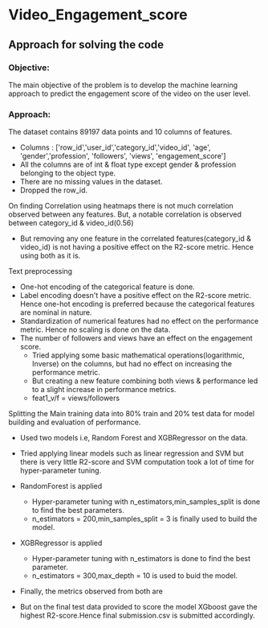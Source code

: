 # Video_Engagement_score
## Approach for solving the code

### Objective:

The main objective of the problem is to develop the machine learning approach to predict the engagement score of the video on the user level.

### Approach:

The dataset contains 89197 data points and 10 columns of features.
* Columns : ['row_id','user_id','category_id','video_id', 'age', 'gender','profession',     'followers', 'views', 'engagement_score']
* All the columns are of int & float type except gender & profession belonging to the object type.
* There are no missing values in the dataset.
* Dropped the row_id.

On finding Correlation using heatmaps there is not much correlation observed between any features. But, a notable correlation is observed between category_id & video_id(0.56)
* But removing any one feature in the correlated features(category_id & video_id) is not having a positive effect on the R2-score metric. Hence using both as it is.

Text preprocessing
* One-hot encoding of the categorical feature is done.
* Label encoding doesn't have a positive effect on the R2-score metric. Hence one-hot encoding is preferred because the categorical features are nominal in nature.
* Standardization of numerical features had no effect on the performance metric. Hence no scaling is done on the data.
* The number of followers and views have an effect on the engagement score.
  + Tried applying some basic mathematical operations(logarithmic, Inverse) on the columns, but had no effect on increasing the performance metric.
  + But creating a new feature combining both views & performance led to a slight increase in performance metrics.
  + feat1_v/f = views/followers

Splitting the Main training data into 80% train and 20% test data for model building and evaluation of performance.
* Used two models i.e, Random Forest and XGBRegressor on the data.
* Tried applying linear models such as linear regression and SVM but there is very little R2-score and SVM computation took a lot of time for hyper-parameter tuning.
* RandomForest is applied 
  + Hyper-parameter tuning with n_estimators,min_samples_split is done to find the best parameters.
  + n_estimators = 200,min_samples_split = 3 is finally used to build the model.
* XGBRegressor is applied
  + Hyper-parameter tuning with n_estimators is done to find the best parameter.
  + n_estimators = 300,max_depth = 10 is used to buid the model.
* Finally, the metrics observed from both are 

* But on the final test data provided to score the model XGboost gave the highest R2-score.Hence final submission.csv is submitted accordingly.
